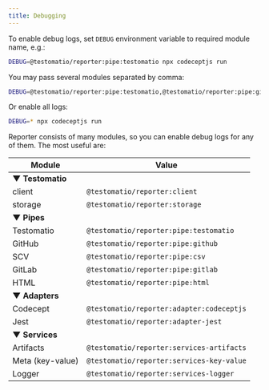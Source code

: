 ```yaml
---
title: Debugging
---
```


To enable debug logs, set `DEBUG` environment variable to required module name, e.g.:

```bash
DEBUG=@testomatio/reporter:pipe:testomatio npx codeceptjs run
```

You may pass several modules separated by comma:

```bash
DEBUG=@testomatio/reporter:pipe:testomatio,@testomatio/reporter:pipe:github npx codeceptjs run
```

Or enable all logs:

```bash
DEBUG=* npx codeceptjs run
```

Reporter consists of many modules, so you can enable debug logs for any of them. The most useful are:

| Module           | Value                                     |
| ---------------- | ----------------------------------------- |
| **▼ Testomatio** |
| client           | `@testomatio/reporter:client`             |
| storage          | `@testomatio/reporter:storage`            |
| **▼ Pipes**      |
| Testomatio       | `@testomatio/reporter:pipe:testomatio`    |
| GitHub           | `@testomatio/reporter:pipe:github`        |
| SCV              | `@testomatio/reporter:pipe:csv`           |
| GitLab           | `@testomatio/reporter:pipe:gitlab`        |
| HTML             | `@testomatio/reporter:pipe:html`          |
| **▼ Adapters**   |
| Codecept         | `@testomatio/reporter:adapter:codeceptjs` |
| Jest             | `@testomatio/reporter:adapter-jest`       |
| **▼ Services**   |
| Artifacts        | `@testomatio/reporter:services-artifacts` |
| Meta (key-value) | `@testomatio/reporter:services-key-value` |
| Logger           | `@testomatio/reporter:services-logger`    |

